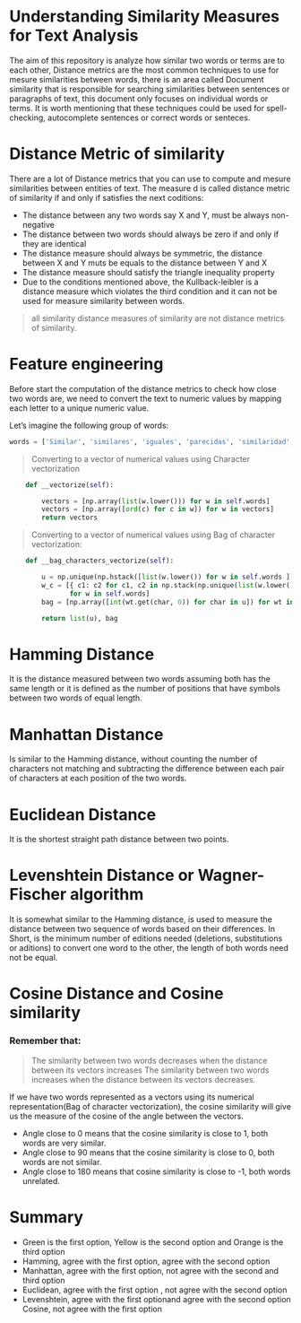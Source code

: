# Understanding Similarity Measures for Text Analysis
The aim of this repository  is analyze how similar two words or terms are to each other, Distance metrics are the most common techniques to use for mesure similarities between words, there is an area called Document similarity that is responsible for searching similarities between sentences or paragraphs of text, this document only focuses on individual words or terms. It is worth mentioning that these techniques could be used for spell-checking, autocomplete sentences or correct words or senteces.

# Distance Metric of similarity
There are a lot of Distance metrics that you can use to compute and mesure similarities between entities of text. The measure d is called distance metric of similarity if and only if satisfies the next coditions:

- The distance between any two words say X and Y, must be always non-negative
- The distance between two words should always be zero if and only if they are identical
- The distance measure should always be symmetric, the distance between X and Y muts be equals to the distance between Y and X
- The distance measure should satisfy the triangle inequality property
- Due to the conditions mentioned above, the Kullback-leibler is a distance measure which violates the third condition and it can not be used for measure similarity between words.

> all similarity distance measures of similarity are not distance metrics of similarity.

# Feature engineering
Before start the computation of the distance metrics to check how close two words are, we need to convert the text to numeric values by mapping each letter to a unique numeric value.

Let’s imagine the following group of words:

```python
words = ['Similar', 'similares', 'iguales', 'parecidas', 'similaridad', 'isimral', 'similat', 'somiral']
 ```
> Converting to a vector of numerical values using Character vectorization

```python
    def __vectorize(self):

        vectors = [np.array(list(w.lower())) for w in self.words]
        vectors = [np.array([ord(c) for c in w]) for w in vectors]
        return vectors
```
> Converting to a vector of numerical values using Bag of character vectorization:


```python
    def __bag_characters_vectorize(self):

        u = np.unique(np.hstack([list(w.lower()) for w in self.words ]))
        w_c = [{ c1: c2 for c1, c2 in np.stack(np.unique(list(w.lower()), return_counts = True), axis= 1)}
               for w in self.words]
        bag = [np.array([int(wt.get(char, 0)) for char in u]) for wt in w_c]

        return list(u), bag
```

# Hamming Distance
It is the distance measured between two words assuming both has the same length or it is defined as the number of positions that have symbols between two words of equal length.

# Manhattan Distance
Is similar to the Hamming distance, without counting the number of characters not matching and subtracting the difference between each pair of characters at each position of the two words.

# Euclidean Distance
It is the shortest straight path distance between two points.


# Levenshtein Distance or Wagner-Fischer algorithm
It is somewhat similar to the Hamming distance, is used to measure the distance between two sequence of words based on their differences. In Short, is the minimum number of editions needed (deletions, substitutions or aditions) to convert one word to the other, the length of both words need not be equal.

# Cosine Distance and Cosine similarity
### Remember that:
> The similarity between two words decreases when the distance between its vectors increases
> The similarity between two words increases when the distance between its vectors decreases.

If we have two words represented as a vectors using its numerical representation(Bag of character vectorization), the cosine similarity will give us the measure of the cosine of the angle between the vectors.

- Angle close to 0 means that the cosine similarity is close to 1, both words are very similar.
- Angle close to 90 means that the cosine similarity is close to 0, both words are not similar.
- Angle close to 180 means that cosine similarity is close to -1, both words unrelated.

# Summary
- Green is the first option, Yellow is the second option and Orange is the third option
- Hamming, agree with the first option, agree with the second option
- Manhattan, agree with the first option, not agree with the second and third option
- Euclidean, agree with the first option , not agree with the second option
- Levenshtein, agree with the first optionand agree with the second option Cosine, not agree with the first option